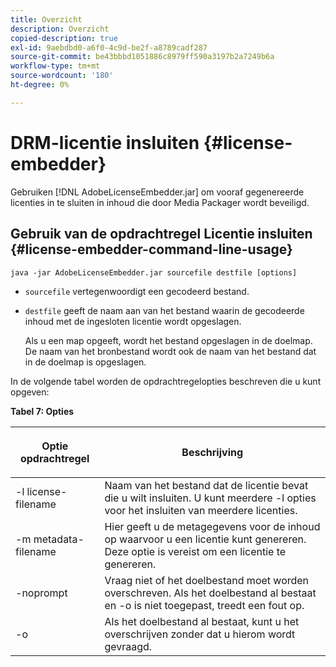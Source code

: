 ```yaml
---
title: Overzicht
description: Overzicht
copied-description: true
exl-id: 9aebdbd0-a6f0-4c9d-be2f-a8789cadf287
source-git-commit: be43bbbd1051886c8979ff590a3197b2a7249b6a
workflow-type: tm+mt
source-wordcount: '180'
ht-degree: 0%

---
```


# DRM-licentie insluiten {#license-embedder}

Gebruiken [!DNL AdobeLicenseEmbedder.jar] om vooraf gegenereerde licenties in te sluiten in inhoud die door Media Packager wordt beveiligd.

## Gebruik van de opdrachtregel Licentie insluiten {#license-embedder-command-line-usage}

```
java -jar AdobeLicenseEmbedder.jar sourcefile destfile [options]
```

* `sourcefile` vertegenwoordigt een gecodeerd bestand.
* `destfile` geeft de naam aan van het bestand waarin de gecodeerde inhoud met de ingesloten licentie wordt opgeslagen.

   Als u een map opgeeft, wordt het bestand opgeslagen in de doelmap. De naam van het bronbestand wordt ook de naam van het bestand dat in de doelmap is opgeslagen.

In de volgende tabel worden de opdrachtregelopties beschreven die u kunt opgeven:

**Tabel 7: Opties**

<table frame="all" colsep="1" rowsep="1" class="+ topic/table adobe-d/table " id="table_hnl_2sy_n4">  
 <thead class="- topic/thead "> 
  <tr rowsep="1" class="- topic/row "> 
   <th colname="1" class="- topic/entry entry"> <p class="- topic/p ">Optie opdrachtregel </p> </th> 
   <th colname="2" class="- topic/entry entry"> <p class="- topic/p ">Beschrijving </p> </th> 
  </tr> 
 </thead>
 <tbody class="- topic/tbody "> 
  <tr rowsep="1" class="- topic/row "> 
   <td colname="1" class="- topic/entry "> <span class="+ topic/ph pr-d/codeph codeph"> -l license-filename </span> </td> 
   <td colname="2" class="- topic/entry "> Naam van het bestand dat de licentie bevat die u wilt insluiten. U kunt meerdere <span class="codeph"> -l </span> opties voor het insluiten van meerdere licenties. </td> 
  </tr> 
  <tr rowsep="1" class="- topic/row "> 
   <td colname="1" class="- topic/entry "> <span class="+ topic/ph pr-d/codeph codeph"> -m metadata-filename </span> </td> 
   <td colname="2" class="- topic/entry "> Hier geeft u de metagegevens voor de inhoud op waarvoor u een licentie kunt genereren. Deze optie is vereist om een licentie te genereren. </td> 
  </tr> 
  <tr rowsep="1" class="- topic/row "> 
   <td colname="1" class="- topic/entry "> <span class="codeph"> -noprompt </span> </td> 
   <td colname="2" class="- topic/entry "> Vraag niet of het doelbestand moet worden overschreven. Als het doelbestand al bestaat en <span class="codeph"> -o </span> is niet toegepast, treedt een fout op. </td> 
  </tr> 
  <tr rowsep="0" class="- topic/row "> 
   <td colname="1" class="- topic/entry "> <span class="codeph"> -o </span> </td> 
   <td colname="2" class="- topic/entry "> Als het doelbestand al bestaat, kunt u het overschrijven zonder dat u hierom wordt gevraagd. </td> 
  </tr> 
 </tbody> 
</table>
